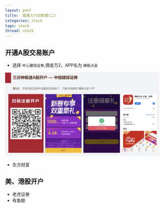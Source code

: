 ```yaml
---
layout: post
title:  股票入门训练营(二)
categories: stock
tags: stock
thread: stock
---
```


## 开通A股交易账户

* 选择 `中心建投证券`,佣金万2，APP名为 `蜻蜓点金`

![开通A股账户](/static/images/stock/register_A.jpg)

* 东方财富

## 美、港股开户

* 老虎证券
* 有鱼额
